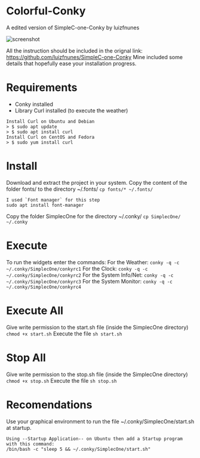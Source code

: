 # Colorful-Conky

A edited version of SimpleC-one-Conky by luizfnunes

![screenshot](https://files.catbox.moe/dwj6b6.png)

All the instruction should be included in the orignal link: https://github.com/luizfnunes/SimpleC-one-Conky
Mine included some details that hopefully ease your installation progress.

# Requirements
 + Conky installed
 + Library Curl installed (to execute the weather)
  ```
  Install Curl on Ubuntu and Debian
  > $ sudo apt update
  > $ sudo apt install curl
  Install Curl on CentOS and Fedora 
  > $ sudo yum install curl
  ```
  
# Install
Download and extract the project in your system. 
Copy the content of the folder fonts/ to the directory ~/.fonts/
`cp fonts/* ~/.fonts/`

  ```
  I used `Font manager` for this step 
  sudo apt install font-manager
  ```
  
Copy the folder SimplecOne for the directory ~/.conky/
`cp SimplecOne/ ~/.conky`

# Execute
To run the widgets enter the commands: 
For the Weather:
  `conky -q -c ~/.conky/SimplecOne/conkyrc1`
For the Clock:
  `conky -q -c ~/.conky/SimplecOne/conkyrc2`
For the System Info/Net:
  `conky -q -c ~/.conky/SimplecOne/conkyrc3`
For the System Monitor:
  `conky -q -c ~/.conky/SimplecOne/conkyrc4`
  
# Execute All
Give write permission to the start.sh file (inside the SimplecOne directory)
  `chmod +x start.sh`
Execute the file
  `sh start.sh`
  
# Stop All
Give write permission to the stop.sh file (inside the SimplecOne directory)
  `chmod +x stop.sh`
Execute the file
  `sh stop.sh`

# Recomendations
Use your graphical environment to run the file ~/.conky/SimplecOne/start.sh at startup.
  ```
  Using --Startup Application-- on Ubuntu then add a Startup program with this command:
  /bin/bash -c "sleep 5 && ~/.conky/SimplecOne/start.sh"
  ```
